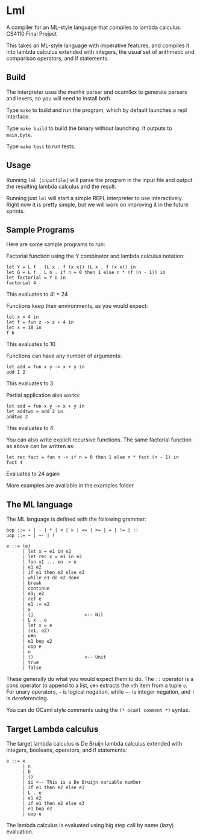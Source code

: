 # Lml
A compiler for an ML-style language that compiles to lambda calculus.  
CS4110 Final Project

This takes an ML-style language with imperative features, and compiles it into
lambda calculus extended with integers, the usual set of arithmetic and 
comparison operators, and if statements.  

## Build

The interpreter uses the menhir parser and ocamllex to generate parsers and 
lexers, so you will need to install both.  

Type `make` to build and run the program, which by default launches a repl
interface.

Type `make build` to build the binary without launching.  It outputs to 
`main.byte`.

Type `make test` to run tests.

## Usage

Running `lml [inputfile]` will parse the program in the input file and output
the resulting lambda calculus and the result.

Running just `lml` will start a simple REPL interpreter to use interactively.
Right now it is pretty simple, but we will work on improving it in the future
sprints.

## Sample Programs

Here are some sample programs to run:

Factorial function using the Y combinator and lambda calculus notation:
```
let Y = L f . (L x . f (x x)) (L x . f (x x)) in
let G = L f . L n . if n = 0 then 1 else n * (f (n - 1)) in
let factorial = Y G in
factorial 4
```
This evaluates to 4! = 24

Functions keep their environments, as you would expect:
```
let x = 4 in
let f = fun z -> z + 4 in
let x = 10 in
f 6
```
This evaluates to 10

Functions can have any number of arguments:
```
let add = fun x y -> x + y in
add 1 2
```
This evaluates to 3

Partial application also works:
```
let add = fun x y -> x + y in
let addtwo = add 2 in
addtwo 2
```
This evaluates to 4

You can also write explicit recursive functions.  The same factorial function
as above can be written as:
```
let rec fact = fun n -> if n = 0 then 1 else n * fact (n - 1) in
fact 4
```
Evaluates to 24 again

More examples are available in the examples folder
## The ML language

The ML language is defined with the following grammar:

```
bop ::= + | - | * | < | > | <= | >= | = | != | ::
uop ::= ~ | ~- | !

e ::= (e)
      | let x = e1 in e2
      | let rec x = e1 in e2
      | fun x1 ... xn -> e
      | e1 e2
      | if e1 then e2 else e3
      | while e1 do e2 done
      | break
      | continue
      | e1; e2
      | ref e
      | e1 := e2
      | x
      | []                   <-- Nil
      | L x . e
      | let x = e
      | (e1, e2)
      | e#n
      | e1 bop e2
      | uop e
      | n
      | ()                   <-- Unit
      | true
      | false
```

These generally do what you would expect them to do.  The `::` operator is a 
cons operator to append to a list, `e#n` extracts the `n`th item from a tuple
`e`. For unary operators,  `~` is logical negation, while `~-` is integer 
negation, and `!` is dereferencing.

You can do OCaml style comments using the `(* ocaml comment *)` syntax.

## Target Lambda calculus
The target lambda calculus is De Bruijn lambda calculus extended with integers,
booleans, operators, and if statements:

```
e ::= x
      | n
      | b
      | ()
      | $i <-- This is a De Bruijn variable number
      | if e1 then e2 else e3
      | L . e
      | e1 e2
      | if e1 then e2 else e3
      | e1 bop e2
      | uop e
```

The lambda calculus is evaluated using big step call by name (lazy) evaluation.